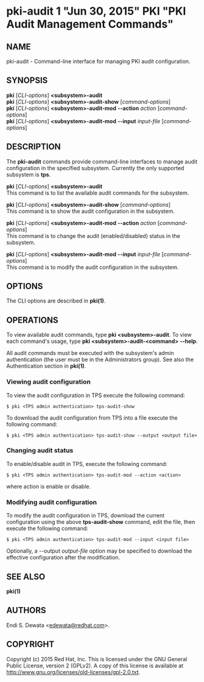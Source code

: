 # pki-audit 1 "Jun 30, 2015" PKI "PKI Audit Management Commands"

## NAME

pki-audit - Command-line interface for managing PKI audit configuration.

## SYNOPSIS

**pki** [*CLI-options*] **&lt;subsystem&gt;-audit**  
**pki** [*CLI-options*] **&lt;subsystem&gt;-audit-show** [*command-options*]  
**pki** [*CLI-options*] **&lt;subsystem&gt;-audit-mod** **--action** *action* [*command-options*]  
**pki** [*CLI-options*] **&lt;subsystem&gt;-audit-mod** **--input** *input-file* [*command-options*]  

## DESCRIPTION

The **pki-audit** commands provide command-line interfaces to manage audit configuration in the specified subsystem.
Currently the only supported subsystem is **tps**.

**pki** [*CLI-options*] **&lt;subsystem&gt;-audit**  
    This command is to list the available audit commands for the subsystem.

**pki** [*CLI-options*] **&lt;subsystem&gt;-audit-show** [*command-options*]  
    This command is to show the audit configuration in the subsystem.

**pki** [*CLI-options*] **&lt;subsystem&gt;-audit-mod** **--action** *action* [*command-options*]  
    This command is to change the audit (enabled/disabled) status in the subsystem.

**pki** [*CLI-options*] **&lt;subsystem&gt;-audit-mod** **--input** *input-file* [*command-options*]  
    This command is to modify the audit configuration in the subsystem.

## OPTIONS

The CLI options are described in **pki(1)**.

## OPERATIONS

To view available audit commands, type **pki &lt;subsystem&gt;-audit**.
To view each command's usage, type **pki &lt;subsystem&gt;-audit-&lt;command&gt; --help**.

All audit commands must be executed with the subsystem's admin authentication
(the user must be in the Administrators group).
See also the Authentication section in **pki(1)**.

### Viewing audit configuration

To view the audit configuration in TPS execute the following command:

```
$ pki <TPS admin authentication> tps-audit-show
```

To download the audit configuration from TPS into a file execute the following command:

```
$ pki <TPS admin authentication> tps-audit-show --output <output file>
```

### Changing audit status

To enable/disable audit in TPS, execute the following command:

```
$ pki <TPS admin authentication> tps-audit-mod --action <action>
```

where action is enable or disable.

### Modifying audit configuration

To modify the audit configuration in TPS, download the current configuration
using the above **tps-audit-show** command, edit the file,
then execute the following command:

```
$ pki <TPS admin authentication> tps-audit-mod --input <input file>
```

Optionally, a --output *output-file* option may be specified
to download the effective configuration after the modification.

## SEE ALSO

**pki(1)**

## AUTHORS

Endi S. Dewata &lt;edewata@redhat.com&gt;.

## COPYRIGHT

Copyright (c) 2015 Red Hat, Inc.
This is licensed under the GNU General Public License, version 2 (GPLv2).
A copy of this license is available at http://www.gnu.org/licenses/old-licenses/gpl-2.0.txt.
